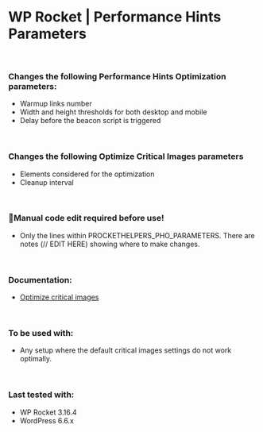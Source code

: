 # WP Rocket | Performance Hints Parameters
<br>

### Changes the following Performance Hints Optimization parameters:
- Warmup links number
- Width and height thresholds for both desktop and mobile
- Delay before the beacon script is triggered

<br>

### Changes the following Optimize Critical Images parameters
- Elements considered for the optimization
- Cleanup interval

<br>

### 📝Manual code edit required before use!
- Only the lines within PROCKETHELPERS_PHO_PARAMETERS. There are notes (// EDIT HERE) showing where to make changes.

<br>

### Documentation:
* [Optimize critical images](https://docs.wp-rocket.me/article/1816-optimize-critical-images)

<br>

### To be used with:
* Any setup where the default critical images settings do not work optimally.

<br>

### Last tested with:
* WP Rocket 3.16.4
* WordPress 6.6.x
